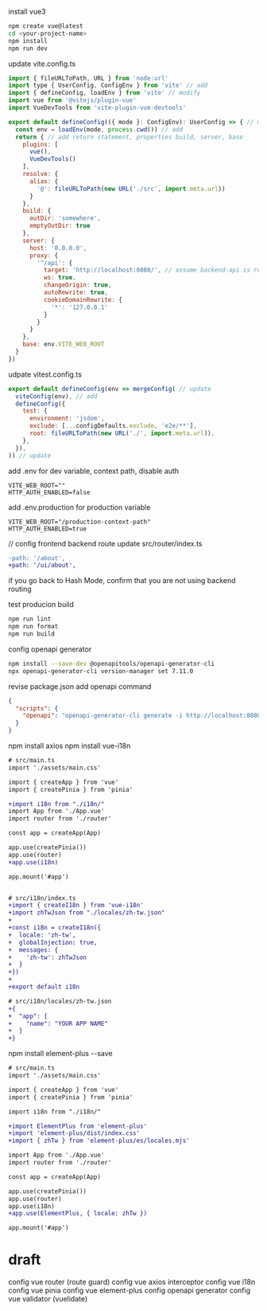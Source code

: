 install vue3
```bash
npm create vue@latest
cd <your-project-name>
npm install
npm run dev
```

update vite.config.ts
```js
import { fileURLToPath, URL } from 'node:url'
import type { UserConfig, ConfigEnv } from 'vite' // add
import { defineConfig, loadEnv } from 'vite' // modify
import vue from '@vitejs/plugin-vue'
import VueDevTools from 'vite-plugin-vue-devtools'

export default defineConfig(({ mode }: ConfigEnv): UserConfig => { // modify
  const env = loadEnv(mode, process.cwd()) // add
  return { // add return statement, properties build, server, base
    plugins: [
      vue(),
      VueDevTools()
    ],
    resolve: {
      alias: {
        '@': fileURLToPath(new URL('./src', import.meta.url))
      }
    },
    build: {
      outDir: 'somewhere',
      emptyOutDir: true
    },
    server: {
      host: '0.0.0.0',
      proxy: {
        '^/api': {
          target: 'http://localhost:8080/', // assume backend-api is running on localhost:8080
          ws: true,
          changeOrigin: true,
          autoRewrite: true,
          cookieDomainRewrite: {
            '*': '127.0.0.1'
          }
        }
      }
    },
    base: env.VITE_WEB_ROOT
  }
})
```

udpate vitest.config.ts
```js
export default defineConfig(env => mergeConfig( // update
  viteConfig(env), // add
  defineConfig({
    test: {
      environment: 'jsdom',
      exclude: [...configDefaults.exclude, 'e2e/**'],
      root: fileURLToPath(new URL('./', import.meta.url)),
    },
  }),
)) // update
```

add .env for dev variable, context path, disable auth
```
VITE_WEB_ROOT=""
HTTP_AUTH_ENABLED=false
```

add .env.production for production variable
```
VITE_WEB_ROOT="/production-context-path"
HTTP_AUTH_ENABLED=true
```

// config frontend backend route
update src/router/index.ts
```diff
-path: '/about',
+path: '/ui/about',
```
if you go back to Hash Mode, confirm that you are not using backend routing

test producion build
```bash
npm run lint
npm run format
npm run build
```

config openapi generator
```bash
npm install --save-dev @openapitools/openapi-generator-cli
npx openapi-generator-cli version-manager set 7.11.0
```

revise package.json add openapi command
```json
{
  "scripts": {
    "openapi": "openapi-generator-cli generate -i http://localhost:8080/v3/api-docs -g typescript-axios --additional-properties=withSeparateModelsAndApi=true,modelPackage=model,apiPackage=api -o src/openapi/"
  }
}
```

npm install axios
npm install vue-i18n

```diff
# src/main.ts
import './assets/main.css'

import { createApp } from 'vue'
import { createPinia } from 'pinia'

+import i18n from "./i18n/"
import App from './App.vue'
import router from './router'

const app = createApp(App)

app.use(createPinia())
app.use(router)
+app.use(i18n)

app.mount('#app')


# src/i18n/index.ts
+import { createI18n } from 'vue-i18n'
+import zhTwJson from "./locales/zh-tw.json"
+
+const i18n = createI18n({
+  locale: 'zh-tw',
+  globalInjection: true,
+  messages: {
+    'zh-tw': zhTwJson
+  }
+})
+
+export default i18n

# src/i18n/locales/zh-tw.json
+{
+  "app": {
+    "name": "YOUR APP NAME"
+  }
+}
```

npm install element-plus --save

```diff
# src/main.ts
import './assets/main.css'

import { createApp } from 'vue'
import { createPinia } from 'pinia'

import i18n from "./i18n/"

+import ElementPlus from 'element-plus'
+import 'element-plus/dist/index.css'
+import { zhTw } from 'element-plus/es/locales.mjs'

import App from './App.vue'
import router from './router'

const app = createApp(App)

app.use(createPinia())
app.use(router)
app.use(i18n)
+app.use(ElementPlus, { locale: zhTw })

app.mount('#app')
```

# draft
config vue router (route guard)
config vue axios interceptor
config vue i18n
config vue pinia
config vue element-plus
config openapi generator
config vue validator (vuelidate)